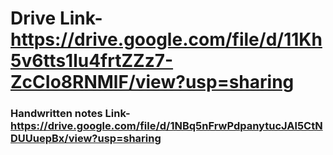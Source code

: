 # Drive Link- https://drive.google.com/file/d/11Kh5v6tts1lu4frtZZz7-ZcCIo8RNMlF/view?usp=sharing

### Handwritten notes Link-https://drive.google.com/file/d/1NBq5nFrwPdpanytucJAl5CtNDUUuepBx/view?usp=sharing
